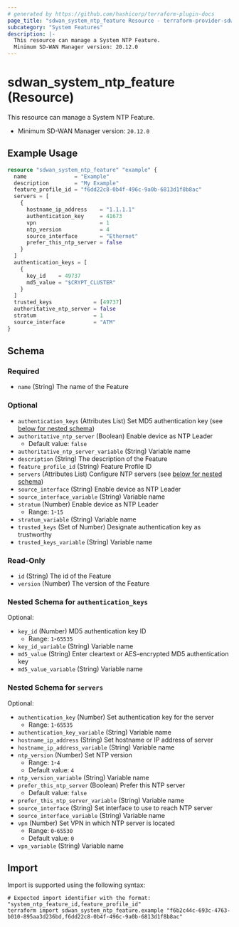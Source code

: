 ```yaml
---
# generated by https://github.com/hashicorp/terraform-plugin-docs
page_title: "sdwan_system_ntp_feature Resource - terraform-provider-sdwan"
subcategory: "System Features"
description: |-
  This resource can manage a System NTP Feature.
  Minimum SD-WAN Manager version: 20.12.0
---
```


# sdwan_system_ntp_feature (Resource)

This resource can manage a System NTP Feature.
  - Minimum SD-WAN Manager version: `20.12.0`

## Example Usage

```terraform
resource "sdwan_system_ntp_feature" "example" {
  name               = "Example"
  description        = "My Example"
  feature_profile_id = "f6dd22c8-0b4f-496c-9a0b-6813d1f8b8ac"
  servers = [
    {
      hostname_ip_address    = "1.1.1.1"
      authentication_key     = 41673
      vpn                    = 1
      ntp_version            = 4
      source_interface       = "Ethernet"
      prefer_this_ntp_server = false
    }
  ]
  authentication_keys = [
    {
      key_id    = 49737
      md5_value = "$CRYPT_CLUSTER"
    }
  ]
  trusted_keys             = [49737]
  authoritative_ntp_server = false
  stratum                  = 1
  source_interface         = "ATM"
}
```

<!-- schema generated by tfplugindocs -->
## Schema

### Required

- `name` (String) The name of the Feature

### Optional

- `authentication_keys` (Attributes List) Set MD5 authentication key (see [below for nested schema](#nestedatt--authentication_keys))
- `authoritative_ntp_server` (Boolean) Enable device as NTP Leader
  - Default value: `false`
- `authoritative_ntp_server_variable` (String) Variable name
- `description` (String) The description of the Feature
- `feature_profile_id` (String) Feature Profile ID
- `servers` (Attributes List) Configure NTP servers (see [below for nested schema](#nestedatt--servers))
- `source_interface` (String) Enable device as NTP Leader
- `source_interface_variable` (String) Variable name
- `stratum` (Number) Enable device as NTP Leader
  - Range: `1`-`15`
- `stratum_variable` (String) Variable name
- `trusted_keys` (Set of Number) Designate authentication key as trustworthy
- `trusted_keys_variable` (String) Variable name

### Read-Only

- `id` (String) The id of the Feature
- `version` (Number) The version of the Feature

<a id="nestedatt--authentication_keys"></a>
### Nested Schema for `authentication_keys`

Optional:

- `key_id` (Number) MD5 authentication key ID
  - Range: `1`-`65535`
- `key_id_variable` (String) Variable name
- `md5_value` (String) Enter cleartext or AES-encrypted MD5 authentication key
- `md5_value_variable` (String) Variable name


<a id="nestedatt--servers"></a>
### Nested Schema for `servers`

Optional:

- `authentication_key` (Number) Set authentication key for the server
  - Range: `1`-`65535`
- `authentication_key_variable` (String) Variable name
- `hostname_ip_address` (String) Set hostname or IP address of server
- `hostname_ip_address_variable` (String) Variable name
- `ntp_version` (Number) Set NTP version
  - Range: `1`-`4`
  - Default value: `4`
- `ntp_version_variable` (String) Variable name
- `prefer_this_ntp_server` (Boolean) Prefer this NTP server
  - Default value: `false`
- `prefer_this_ntp_server_variable` (String) Variable name
- `source_interface` (String) Set interface to use to reach NTP server
- `source_interface_variable` (String) Variable name
- `vpn` (Number) Set VPN in which NTP server is located
  - Range: `0`-`65530`
  - Default value: `0`
- `vpn_variable` (String) Variable name

## Import

Import is supported using the following syntax:

```shell
# Expected import identifier with the format: "system_ntp_feature_id,feature_profile_id"
terraform import sdwan_system_ntp_feature.example "f6b2c44c-693c-4763-b010-895aa3d236bd,f6dd22c8-0b4f-496c-9a0b-6813d1f8b8ac"
```
